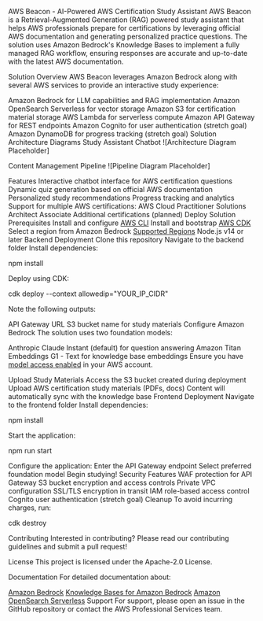 AWS Beacon - AI-Powered AWS Certification Study Assistant
AWS Beacon is a Retrieval-Augmented Generation (RAG) powered study assistant that helps AWS professionals prepare for certifications by leveraging official AWS documentation and generating personalized practice questions. The solution uses Amazon Bedrock's Knowledge Bases to implement a fully managed RAG workflow, ensuring responses are accurate and up-to-date with the latest AWS documentation.

Solution Overview
AWS Beacon leverages Amazon Bedrock along with several AWS services to provide an interactive study experience:

Amazon Bedrock for LLM capabilities and RAG implementation
Amazon OpenSearch Serverless for vector storage
Amazon S3 for certification material storage
AWS Lambda for serverless compute
Amazon API Gateway for REST endpoints
Amazon Cognito for user authentication (stretch goal)
Amazon DynamoDB for progress tracking (stretch goal)
Solution Architecture Diagrams
Study Assistant Chatbot
![Architecture Diagram Placeholder]

Content Management Pipeline
![Pipeline Diagram Placeholder]

Features
Interactive chatbot interface for AWS certification questions
Dynamic quiz generation based on official AWS documentation
Personalized study recommendations
Progress tracking and analytics
Support for multiple AWS certifications:
AWS Cloud Practitioner
Solutions Architect Associate
Additional certifications (planned)
Deploy Solution
Prerequisites
Install and configure [AWS CLI](https://aws.amazon.com/cli/)
Install and bootstrap [AWS CDK](https://aws.amazon.com/cdk/)
Select a region from Amazon Bedrock [Supported Regions](https://docs.aws.amazon.com/bedrock/latest/userguide/bedrock-regions.html)
Node.js v14 or later
Backend Deployment
Clone this repository
Navigate to the backend folder
Install dependencies:
    
npm install

    

    
Deploy using CDK:
    
cdk deploy --context allowedip="YOUR_IP_CIDR"

    

    
Note the following outputs:

API Gateway URL
S3 bucket name for study materials
Configure Amazon Bedrock
The solution uses two foundation models:

Anthropic Claude Instant (default) for question answering
Amazon Titan Embeddings G1 - Text for knowledge base embeddings
Ensure you have [model access enabled](https://docs.aws.amazon.com/bedrock/latest/userguide/model-access.html) in your AWS account.

Upload Study Materials
Access the S3 bucket created during deployment
Upload AWS certification study materials (PDFs, docs)
Content will automatically sync with the knowledge base
Frontend Deployment
Navigate to the frontend folder
Install dependencies:
    
npm install

    

    
Start the application:
    
npm run start

    

    
Configure the application:
Enter the API Gateway endpoint
Select preferred foundation model
Begin studying!
Security Features
WAF protection for API Gateway
S3 bucket encryption and access controls
Private VPC configuration
SSL/TLS encryption in transit
IAM role-based access control
Cognito user authentication (stretch goal)
Cleanup
To avoid incurring charges, run:

    
cdk destroy

    

    
Contributing
Interested in contributing? Please read our contributing guidelines and submit a pull request!

License
This project is licensed under the Apache-2.0 License.

Documentation
For detailed documentation about:

[Amazon Bedrock](https://aws.amazon.com/bedrock/)
[Knowledge Bases for Amazon Bedrock](https://aws.amazon.com/bedrock/knowledge-bases/)
[Amazon OpenSearch Serverless](https://aws.amazon.com/opensearch-service/serverless/)
Support
For support, please open an issue in the GitHub repository or contact the AWS Professional Services team.

